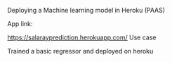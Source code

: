 Deploying a Machine learning model in Heroku (PAAS)


App link:

https://salarayprediction.herokuapp.com/
Use case

Trained a basic regressor and deployed on heroku
